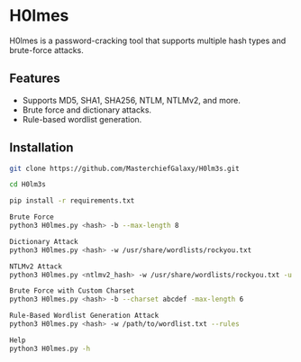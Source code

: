 # H0lmes

H0lmes is a password-cracking tool that supports multiple hash types and brute-force attacks.

## Features

- Supports MD5, SHA1, SHA256, NTLM, NTLMv2, and more.
- Brute force and dictionary attacks.
- Rule-based wordlist generation.

## Installation

```sh
git clone https://github.com/MasterchiefGalaxy/H0lm3s.git

cd H0lm3s

pip install -r requirements.txt

Brute Force
python3 H0lmes.py <hash> -b --max-length 8

Dictionary Attack
python3 H0lmes.py <hash> -w /usr/share/wordlists/rockyou.txt

NTLMv2 Attack
python3 H0lmes.py <ntlmv2_hash> -w /usr/share/wordlists/rockyou.txt -u <user> -t <target>

Brute Force with Custom Charset
python3 H0lmes.py <hash> -b --charset abcdef -max-length 6

Rule-Based Wordlist Generation Attack
python3 H0lmes.py <hash> -w /path/to/wordlist.txt --rules

Help
python3 H0lmes.py -h

